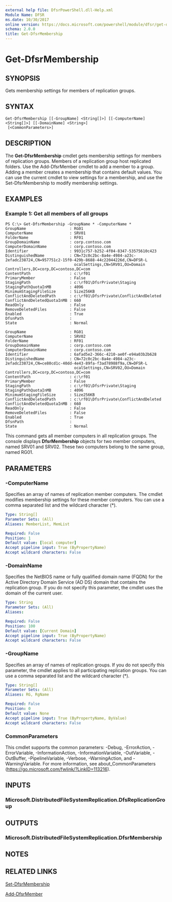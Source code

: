 ```yaml
---
external help file: DfsrPowerShell.dll-Help.xml
Module Name: DFSR
ms.date: 10/30/2017
online version: https://docs.microsoft.com/powershell/module/dfsr/get-dfsrmembership?view=windowsserver2012r2-ps&wt.mc_id=ps-gethelp
schema: 2.0.0
title: Get-DfsrMembership
---
```


# Get-DfsrMembership

## SYNOPSIS
Gets membership settings for members of replication groups.

## SYNTAX

```
Get-DfsrMembership [[-GroupName] <String[]>] [[-ComputerName] <String[]>] [[-DomainName] <String>]
 [<CommonParameters>]
```

## DESCRIPTION
The **Get-DfsrMembership** cmdlet gets membership settings for members of replication groups.
Members of a replication group host replicated folders.
Use the Add-DfsrMember cmdlet to add a member to a group.
Adding a member creates a membership that contains default values.
You can use the current cmdlet to view settings for a membership, and use the Set-DfsrMembership to modify membership settings.

## EXAMPLES

### Example 1: Get all members of all groups
```
PS C:\> Get-DfsrMembership -GroupName * -ComputerName *
GroupName                   : RG01
ComputerName                : SRV01
FolderName                  : RF01
GroupDomainName             : corp.contoso.com
ComputerDomainName          : corp.contoso.com
Identifier                  : 9931c757-b252-4f04-8347-53575610c423
DistinguishedName           : CN=72c0c2bc-8a4e-4984-a23c-2efadc238724,CN=957751c2-15f0-429b-8688-44c22044226d,CN=DFSR-L
                              ocalSettings,CN=SRV01,OU=Domain Controllers,DC=corp,DC=contoso,DC=com
ContentPath                 : c:\rf01
PrimaryMember               : False
StagingPath                 : c:\rf01\DfsrPrivate\Staging
StagingPathQuotaInMB        : 4096
MinimumStagingFileSize      : Size256KB
ConflictAndDeletedPath      : c:\rf01\DfsrPrivate\ConflictAndDeleted
ConflictAndDeletedQuotaInMB : 660
ReadOnly                    : False
RemoveDeletedFiles          : False
Enabled                     : True
DfsnPath                    : 
State                       : Normal

GroupName                   : RG01
ComputerName                : SRV02
FolderName                  : RF01
GroupDomainName             : corp.contoso.com
ComputerDomainName          : corp.contoso.com
Identifier                  : 6afad5e2-366c-4210-ae0f-e94a03b2b628
DistinguishedName           : CN=72c0c2bc-8a4e-4984-a23c-2efadc238724,CN=ce80cd1c-40dd-4e43-89fa-f3ad78988f9a,CN=DFSR-L
                              ocalSettings,CN=SRV02,OU=Domain Controllers,DC=corp,DC=contoso,DC=com
ContentPath                 : c:\rf01
PrimaryMember               : False
StagingPath                 : c:\rf01\DfsrPrivate\Staging
StagingPathQuotaInMB        : 4096
MinimumStagingFileSize      : Size256KB
ConflictAndDeletedPath      : c:\rf01\DfsrPrivate\ConflictAndDeleted
ConflictAndDeletedQuotaInMB : 660
ReadOnly                    : False
RemoveDeletedFiles          : False
Enabled                     : True
DfsnPath                    : 
State                       : Normal
```

This command gets all member computers in all replication groups.
The console displays **DfsrMembership** objects for two member computers, named SRV01 and SRV02.
These two computers belong to the same group, named RG01.

## PARAMETERS

### -ComputerName
Specifies an array of names of replication member computers.
The cmdlet modifies membership settings for these member computers.
You can use a comma separated list and the wildcard character (*).

```yaml
Type: String[]
Parameter Sets: (All)
Aliases: MemberList, MemList

Required: False
Position: 1
Default value: [local computer]
Accept pipeline input: True (ByPropertyName)
Accept wildcard characters: False
```

### -DomainName
Specifies the NetBIOS name or fully qualified domain name (FQDN) for the Active Directory Domain Service (AD DS) domain that contains the replication group.
If you do not specify this parameter, the cmdlet uses the domain of the current user.

```yaml
Type: String
Parameter Sets: (All)
Aliases: 

Required: False
Position: 100
Default value: [Current Domain]
Accept pipeline input: True (ByPropertyName)
Accept wildcard characters: False
```

### -GroupName
Specifies an array of names of replication groups.
If you do not specify this parameter, the cmdlet applies to all participating replication groups.
You can use a comma separated list and the wildcard character (*).

```yaml
Type: String[]
Parameter Sets: (All)
Aliases: RG, RgName

Required: False
Position: 0
Default value: None
Accept pipeline input: True (ByPropertyName, ByValue)
Accept wildcard characters: False
```

### CommonParameters
This cmdlet supports the common parameters: -Debug, -ErrorAction, -ErrorVariable, -InformationAction, -InformationVariable, -OutVariable, -OutBuffer, -PipelineVariable, -Verbose, -WarningAction, and -WarningVariable. For more information, see about_CommonParameters (https://go.microsoft.com/fwlink/?LinkID=113216).

## INPUTS

### Microsoft.DistributedFileSystemReplication.DfsReplicationGroup

## OUTPUTS

### Microsoft.DistributedFileSystemReplication.DfsrMembership

## NOTES

## RELATED LINKS

[Set-DfsrMembership](./Set-DfsrMembership.md)

[Add-DfsrMember](./Add-DfsrMember.md)

